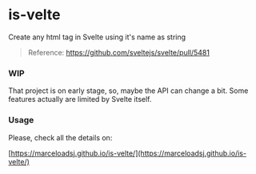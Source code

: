 # is-velte

Create any html tag in Svelte using it's name as string

> Reference: https://github.com/sveltejs/svelte/pull/5481

### WIP

That project is on early stage, so, maybe the API can change a bit.
Some features actually are limited by Svelte itself.

### Usage

Please, check all the details on:

[https://marceloadsj.github.io/is-velte/](https://marceloadsj.github.io/is-velte/)
